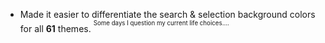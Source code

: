 - Made it easier to differentiate the search & selection background colors for all **61** themes. <sup><sup>Some days I question my current life choices....</sup></sup>